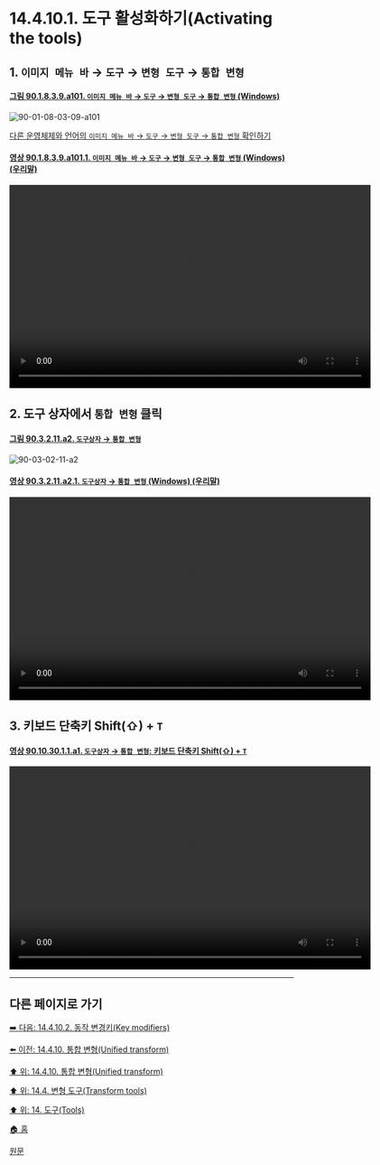 # 14.4.10.1. 도구 활성화하기(Activating the tools)

<a id="14-04-10-01-s1"></a>

## 1. `이미지 메뉴 바` → `도구` → `변형 도구` → `통합 변형`

<a id="90-01-08-03-09-a101"></a>

#### [그림 90.1.8.3.9.a101. `이미지 메뉴 바` → `도구` → `변형 도구` → `통합 변형` (Windows)](./90-01-08-03-09-unified_transform.md#90-01-08-03-09-a101)
![90-01-08-03-09-a101](https://github.com/wonder13662/gimp/assets/15767104/176844f8-dd05-4b22-aa37-2688e227146a)

[다른 운영체제와 언어의 `이미지 메뉴 바` → `도구` → `변형 도구` → `통합 변형` 확인하기](./90-01-08-03-09-unified_transform.md#90-01-08-03-09-a102)

<a id="90-01-08-03-09-a101-01"></a>

#### [영상 90.1.8.3.9.a101.1. `이미지 메뉴 바` → `도구` → `변형 도구` → `통합 변형` (Windows) (우리말)](./90-01-08-03-09-unified_transform.md#90-01-08-03-09-a101-01)
<video controls="controls" width="640" height="360" src="https://github.com/wonder13662/gimp/assets/15767104/15a5175f-9fed-4869-a012-061c1f78f9f0"></video>

<a id="14-04-10-01-s2"></a>

## 2. 도구 상자에서 `통합 변형` 클릭

<a id="90-03-02-11-a2"></a>

#### [그림 90.3.2.11.a2. `도구상자` → `통합 변형`](./90-03-02-11-unified_transform.md#90-03-02-11-a2)
![90-03-02-11-a2](https://github.com/wonder13662/gimp/assets/15767104/04aaa5fe-7495-4703-b139-1dfbc61c9c19)

<a id="90-03-02-11-a2-01"></a>

#### [영상 90.3.2.11.a2.1. `도구상자` → `통합 변형` (Windows) (우리말)](./90-03-02-11-unified_transform.md#90-03-02-11-a2-01)
<video controls="controls" width="640" height="360" src="https://github.com/wonder13662/gimp/assets/15767104/4f74007b-776c-4761-aa45-6edb2034e4e8"></video>

<a id="14-04-10-01-s3"></a>

## 3. 키보드 단축키 Shift(⇧) + `T`

<a id="90-10-30-01-01-a1"></a>

#### [영상 90.10.30.1.1.a1. `도구상자` → `통합 변형`: 키보드 단축키 Shift(⇧) + `T`](./90-10-30-01-01-shift_t.md#90-10-30-01-01-a1)
<video controls="controls" width="640" height="360" src="https://github.com/wonder13662/gimp/assets/15767104/ad29efaf-54ff-4355-850c-87ea29f6fa18"></video>

***

## 다른 페이지로 가기

[➡️ 다음: 14.4.10.2. 동작 변경키(Key modifiers)](./14-04-10-02-key_modifiers.md)

[⬅️ 이전: 14.4.10. 통합 변형(Unified transform)](./14-04-10-00-unified-transform.md)

[⬆️ 위: 14.4.10. 통합 변형(Unified transform)](./14-04-10-00-unified-transform.md)

[⬆️ 위: 14.4. 변형 도구(Transform tools)](./14-04-00-transform-tools.md)

[⬆️ 위: 14. 도구(Tools)](./14-00-tools.md)

[🏠 홈](./00-home.md)

[원문](https://docs.gimp.org/2.10/ko/gimp-tool-unified-transform.html#idm15848)